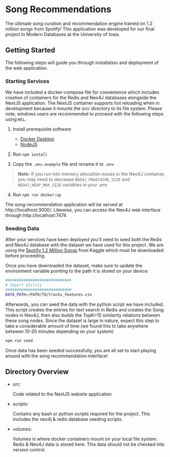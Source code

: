 # Song Recommendations

The ultimate song curation and recommendation engine trained on 1.2 million songs from Spotify! This application was developed for our final project in Modern Databases at the University of Iowa.

## Getting Started
The following steps will guide you through installation and deployment of the web application.

### Starting Services
We have included a docker-compose file for convenience which includes creation of containers for the Redis and Neo4J databases alongside the NextJS application. The NextJS container supports hot reloading when in development because it mounts the src/ directory to its file system. Please note, windows users are recommended to proceed with the following steps using `WSL`.

1. Install prerequisite software

   - [Docker Desktop](https://www.docker.com/products/docker-desktop/)
   - [NodeJS](https://nodejs.org/en)

2. Run `npm install`
3. Copy the `.env.example` file and rename it to `.env`
> **Note:** If you run into memory allocation issues in the Neo4J container, you may need to decrease `NEO4J_PAGECACHE_SIZE` and `NEO4J_HEAP_MAX_SIZE` variables in your *.env*
4. Run `npm run docker:up`


The song-recommendation application will be served at http://localhost:3000/. Likewise, you can access the Neo4J web interface through http://localhost:7474

### Seeding Data

After your services have been deployed you'll need to seed both the Redis and Neo4J database with the dataset we have used for this project. We are using the [Spotify 1.2 Million Songs](https://www.kaggle.com/datasets/rodolfofigueroa/spotify-12m-songs/) from Kaggle which must be downloaded before proceeding.

Once you have downloaded the dataset, make sure to update the environment variable pointing to the path it is stored on your device:
```sh
#############################
# Import Utility
#############################
DATA_PATH=/PATH/TO/tracks_features.csv
```

Afterwards, you can seed the data with the python script we have included. This script creates the entries for text search in Redis and creates the Song nodes in Neo4J, then also builds the TopK=15 similarity relations between these song nodes. Since the dataset is large in nature, expect this step to take a considerable amount of time (we found this to take anywhere between 10-20 minutes depending on your system)
```sh
npm run seed
```
Once data has been seeded successfully, you are all set to start playing around with the song recommendation interface!


## Directory Overview
- *src:*
  
   Code related to the NextJS website application

- *scripts:*
   
   Contains any bash or python scripts required for the project. This includes the neo4j & redis database seeding scripts.

- *volumes:*

   Volumes is where docker containers mount on your local file system. Redis & Neo4J data is stored here. This data should not be checked into version control.